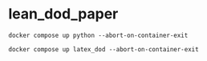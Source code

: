 # lean_dod_paper

```
docker compose up python --abort-on-container-exit
```

```
docker compose up latex_dod --abort-on-container-exit
```